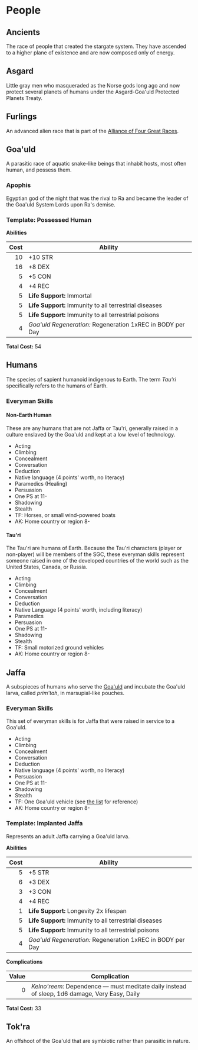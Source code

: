 # People

## Ancients

The race of people that created the stargate system. They have ascended to a higher plane of existence and are now composed only of energy.

## Asgard

Little gray men who masqueraded as the Norse gods long ago and now protect several planets of humans under the Asgard-Goa'uld Protected Planets Treaty.

## Furlings

An advanced alien race that is part of the [Alliance of Four Great Races](http://stargate.wikia.com/wiki/Alliance_of_Four_Great_Races).

## Goa'uld

A parasitic race of aquatic snake-like beings that inhabit hosts, most often human, and possess them.

### Apophis

Egyptian god of the night that was the rival to Ra and became the leader of the Goa'uld System Lords upon Ra's demise.

### Template: Possessed Human

**Abilities**

Cost | Ability
----:|--------
10 | +10 STR
16 | +8 DEX
5  | +5 CON
4  | +4 REC
5  | **Life Support:** Immortal
5  | **Life Support:** Immunity to all terrestrial diseases
5  | **Life Support:** Immunity to all terrestrial poisons
4  | _Goa'uld Regeneration:_ Regeneration 1xREC in BODY per Day

**Total Cost:** 54

## Humans

The species of sapient humanoid indigenous to Earth. The term _Tau'ri_ specifically refers to the humans of Earth.

### Everyman Skills

#### Non-Earth Human

These are any humans that are not Jaffa or Tau'ri, generally raised in a culture enslaved by the Goa'uld and kept at a low level of technology.

* Acting
* Climbing
* Concealment
* Conversation
* Deduction
* Native language (4 points' worth, no literacy)
* Paramedics (Healing)
* Persuasion
* One PS at 11-
* Shadowing
* Stealth
* TF: Horses, or small wind-powered boats
* AK: Home country or region 8-

#### Tau'ri

The Tau'ri are humans of Earth. Because the Tau'ri characters (player or non-player) will be members of the SGC, these everyman skills represent someone raised in one of the developed countries of the world such as the United States, Canada, or Russia.

* Acting
* Climbing
* Concealment
* Conversation
* Deduction
* Native Language (4 points' worth, including literacy)
* Paramedics
* Persuasion
* One PS at 11-
* Shadowing
* Stealth
* TF: Small motorized ground vehicles
* AK: Home country or region 8-

## Jaffa

A subspieces of humans who serve the [Goa'uld](#goauld) and incubate the Goa'uld larva, called _prim'tah_, in marsupial-like pouches.

### Everyman Skills

This set of everyman skills is for Jaffa that were raised in service to a Goa'uld.

* Acting
* Climbing
* Concealment
* Conversation
* Deduction
* Native language (4 points' worth, no literacy)
* Persuasion
* One PS at 11-
* Shadowing
* Stealth
* TF: One Goa'uld vehicle (see [the list](alien-technology.md#starships) for reference)
* AK: Home country or region 8-

### Template: Implanted Jaffa

Represents an adult Jaffa carrying a Goa'uld larva.

**Abilities**

Cost | Ability
----:|--------
5 | +5 STR
6 | +3 DEX
3 | +3 CON
4 | +4 REC
1 | **Life Support:** Longevity 2x lifespan
5 | **Life Support:** Immunity to all terrestrial diseases
5 | **Life Support:** Immunity to all terrestrial poisons
4 | _Goa'uld Regeneration:_ Regeneration 1xREC in BODY per Day

**Complications**

Value | Complication
-----:|-------------
0 | _Kelno'reem:_ Dependence &mdash; must meditate daily instead of sleep, 1d6 damage, Very Easy, Daily

**Total Cost:** 33

## Tok'ra

An offshoot of the Goa'uld that are symbiotic rather than parasitic in nature.
